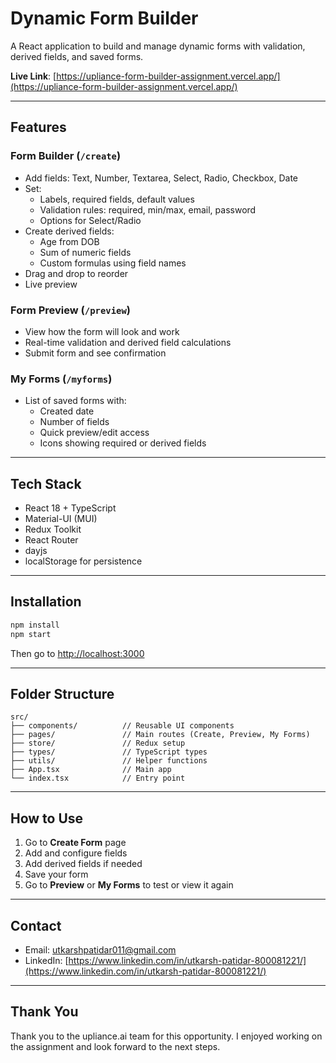 # Dynamic Form Builder

A React application to build and manage dynamic forms with validation, derived fields, and saved forms.

 **Live Link**: [https://upliance-form-builder-assignment.vercel.app/](https://upliance-form-builder-assignment.vercel.app/)

---

## Features

### Form Builder (`/create`)
- Add fields: Text, Number, Textarea, Select, Radio, Checkbox, Date
- Set:
  - Labels, required fields, default values
  - Validation rules: required, min/max, email, password
  - Options for Select/Radio
- Create derived fields:
  - Age from DOB
  - Sum of numeric fields
  - Custom formulas using field names
- Drag and drop to reorder
- Live preview

### Form Preview (`/preview`)
- View how the form will look and work
- Real-time validation and derived field calculations
- Submit form and see confirmation

### My Forms (`/myforms`)
- List of saved forms with:
  - Created date
  - Number of fields
  - Quick preview/edit access
  - Icons showing required or derived fields

---

## Tech Stack

- React 18 + TypeScript
- Material-UI (MUI)
- Redux Toolkit
- React Router
- dayjs
- localStorage for persistence

---

## Installation

```bash
npm install
npm start
````

Then go to [http://localhost:3000](http://localhost:3000)

---

## Folder Structure

```
src/
├── components/          // Reusable UI components
├── pages/               // Main routes (Create, Preview, My Forms)
├── store/               // Redux setup
├── types/               // TypeScript types
├── utils/               // Helper functions
├── App.tsx              // Main app
└── index.tsx            // Entry point
```

---

## How to Use

1. Go to **Create Form** page
2. Add and configure fields
3. Add derived fields if needed
4. Save your form
5. Go to **Preview** or **My Forms** to test or view it again

---

## Contact

* Email: [utkarshpatidar011@gmail.com](mailto:utkarshpatidar011@gmail.com)
* LinkedIn: [https://www.linkedin.com/in/utkarsh-patidar-800081221/](https://www.linkedin.com/in/utkarsh-patidar-800081221/)

---

## Thank You

Thank you to the upliance.ai team for this opportunity. I enjoyed working on the assignment and look forward to the next steps.


